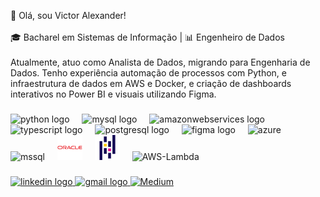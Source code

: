 <p align="left">👋 Olá, sou Victor Alexander!<br><br>🎓 Bacharel em Sistemas de Informação | 📊 Engenheiro de Dados<br><br>Atualmente, atuo como Analista de Dados, migrando para Engenharia de Dados. Tenho experiência automação de processos com Python, e infraestrutura de dados em AWS e Docker, e criação de dashboards interativos no Power BI e visuais utilizando Figma.</p>

###

<div align="left">
  <img src="https://cdn.jsdelivr.net/gh/devicons/devicon/icons/python/python-original.svg" height="40" alt="python logo"  />
  <img width="12" />
  <img src="https://cdn.jsdelivr.net/gh/devicons/devicon/icons/mysql/mysql-original.svg" height="40" alt="mysql logo"  />
  <img width="12" />
  <img src="https://cdn.jsdelivr.net/gh/devicons/devicon/icons/amazonwebservices/amazonwebservices-original-wordmark.svg" height="40" alt="amazonwebservices logo"  />
  <img width="12" />
  <img src="https://cdn.jsdelivr.net/gh/devicons/devicon/icons/typescript/typescript-original.svg" height="40" alt="typescript logo"  />
  <img width="12" />
  <img src="https://cdn.jsdelivr.net/gh/devicons/devicon/icons/postgresql/postgresql-original.svg" height="40" alt="postgresql logo"  />
  <img width="12" />
  <img src="https://cdn.jsdelivr.net/gh/devicons/devicon/icons/figma/figma-original.svg" height="40" alt="figma logo"  />
  <img width="12" />
  <img src="https://www.vectorlogo.zone/logos/microsoft_azure/microsoft_azure-icon.svg" alt="azure" height="40"/>
  <img width="12" />
  <img src="https://www.svgrepo.com/show/303229/microsoft-sql-server-logo.svg" alt="mssql" height="40"/>
  <img width="12" />
  <img src="https://raw.githubusercontent.com/devicons/devicon/master/icons/oracle/oracle-original.svg" alt="oracle" height="40"/>
  <img width="12" />
  <img src="https://raw.githubusercontent.com/devicons/devicon/2ae2a900d2f041da66e950e4d48052658d850630/icons/pandas/pandas-original.svg" alt="pandas" height="40"/>
  <img width="12" />
  <img src="https://www.vectorlogo.zone/logos/amazon_awslambda/amazon_awslambda-ar21.svg" alt="AWS-Lambda" height="40"/>
  <img width="12" />
</div>

###

<div align="left">
  <a href="https://www.linkedin.com/in/victor-braga-9a5612192" target="_blank">
    <img src="https://raw.githubusercontent.com/maurodesouza/profile-readme-generator/master/src/assets/icons/social/linkedin/default.svg" width="52" height="40" alt="linkedin logo"  />
  </a>
  <a href="mailto:victor.alexanderzhao@gmail.com" target="_blank">
    <img src="https://raw.githubusercontent.com/maurodesouza/profile-readme-generator/master/src/assets/icons/social/gmail/default.svg" width="52" height="40" alt="gmail logo"  />
  </a>
  <a href="https://medium.com/@victor.alexanderzhao" target="_blank">
    <img src="https://www.vectorlogo.zone/logos/medium/medium-tile.svg" alt="Medium" height="40"/>
  </a>
</div>
